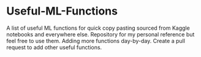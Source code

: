 # Useful-ML-Functions
A list of useful ML functions for quick copy pasting sourced from Kaggle notebooks and everywhere else. Repository for my personal reference but feel free to use them. Adding more functions day-by-day. Create a pull request to add other useful functions.

